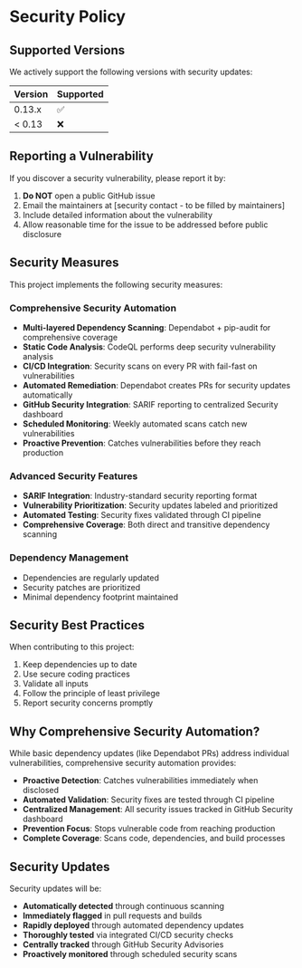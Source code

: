 # Security Policy

## Supported Versions

We actively support the following versions with security updates:

| Version | Supported          |
| ------- | ------------------ |
| 0.13.x  | :white_check_mark: |
| < 0.13  | :x:                |

## Reporting a Vulnerability

If you discover a security vulnerability, please report it by:

1. **Do NOT** open a public GitHub issue
2. Email the maintainers at [security contact - to be filled by maintainers]
3. Include detailed information about the vulnerability
4. Allow reasonable time for the issue to be addressed before public disclosure

## Security Measures

This project implements the following security measures:

### Comprehensive Security Automation
- **Multi-layered Dependency Scanning**: Dependabot + pip-audit for comprehensive coverage
- **Static Code Analysis**: CodeQL performs deep security vulnerability analysis
- **CI/CD Integration**: Security scans on every PR with fail-fast on vulnerabilities
- **Automated Remediation**: Dependabot creates PRs for security updates automatically
- **GitHub Security Integration**: SARIF reporting to centralized Security dashboard
- **Scheduled Monitoring**: Weekly automated scans catch new vulnerabilities
- **Proactive Prevention**: Catches vulnerabilities before they reach production

### Advanced Security Features
- **SARIF Integration**: Industry-standard security reporting format
- **Vulnerability Prioritization**: Security updates labeled and prioritized
- **Automated Testing**: Security fixes validated through CI pipeline
- **Comprehensive Coverage**: Both direct and transitive dependency scanning

### Dependency Management
- Dependencies are regularly updated
- Security patches are prioritized
- Minimal dependency footprint maintained

## Security Best Practices

When contributing to this project:

1. Keep dependencies up to date
2. Use secure coding practices
3. Validate all inputs
4. Follow the principle of least privilege
5. Report security concerns promptly

## Why Comprehensive Security Automation?

While basic dependency updates (like Dependabot PRs) address individual vulnerabilities,
comprehensive security automation provides:

- **Proactive Detection**: Catches vulnerabilities immediately when disclosed
- **Automated Validation**: Security fixes are tested through CI pipeline
- **Centralized Management**: All security issues tracked in GitHub Security dashboard
- **Prevention Focus**: Stops vulnerable code from reaching production
- **Complete Coverage**: Scans code, dependencies, and build processes

## Security Updates

Security updates will be:
- **Automatically detected** through continuous scanning
- **Immediately flagged** in pull requests and builds
- **Rapidly deployed** through automated dependency updates
- **Thoroughly tested** via integrated CI/CD security checks
- **Centrally tracked** through GitHub Security Advisories
- **Proactively monitored** through scheduled security scans